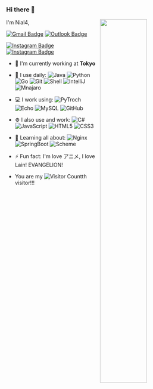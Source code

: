 ### Hi there 👋

<!--
**Nial4/Nial4** is a ✨ _special_ ✨ repository because its `README.md` (this file) appears on your GitHub profile.

Here are some ideas to get you started:

- 🔭 I’m currently working on ...
- 🌱 I’m currently learning ...
- 👯 I’m looking to collaborate on ...
- 🤔 I’m looking for help with ...
- 💬 Ask me about ...
- 📫 How to reach me: ...
- 😄 Pronouns: ...
- ⚡ Fun fact: ...
-->

[<img align="right" width="50%" src="https://github-readme-stats-ouuan.vercel.app/api?username=nial4&theme=dark&show_icons=true">](https://nial4.com)
I'm Nial4, 


[![Gmail Badge](https://img.shields.io/badge/School-hiroshima--u-green)](mailto:m216964@hiroshima-u.ac.jp)
[![Outlook Badge](https://img.shields.io/badge/Outlook-linear.hiya-blue)](mailto:linear.hiya@outlook.com)

[![Instagram Badge](https://img.shields.io/badge/-weibo-red?&logo=sinaweibo&logoColor=white&link=https://instagram.com/bvayt44fehba0ff/)](https://instagram.com/bvayt44fehba0ff)
[![Instagram Badge](https://img.shields.io/badge/-instagram-purple?&logo=instagram&logoColor=white&link=https://instagram.com/bvayt44fehba0ff/)](https://instagram.com/bvayt44fehba0ff)

- 🏢 I'm currently working at **Tokyo**
- 🚀 I use daily:
  ![Java](https://img.shields.io/badge/-Java-3f4441?style=plastic&logo=java)
  ![Python](https://img.shields.io/badge/-Python-3776AB?style=plastic&logo=Python)
  ![Go](https://img.shields.io/badge/-Go-00ADD8?style=plastic&logo=go)
  ![Git](https://img.shields.io/badge/-Git-black?style=plastic&logo=git)
  ![Shell](https://img.shields.io/badge/-Shell-blasck?style=plastic&logo=Shell)
  ![IntelliJ](https://img.shields.io/badge/-IntelliJ%20IDEA-007ACC?style=plastic&logo=IntelliJ-IDEA)
  ![Mnajaro](https://img.shields.io/badge/-Mnajaro-35BF5C?style=plastic&logo=Manjaro)
- 💻 I work using:
  ![PyTroch](https://img.shields.io/badge/-PyTorch-EE4C2C?style=plastic&logo=pytorch)
  ![Echo](https://img.shields.io/badge/-Echo-6DB33F?style=plastic&logo=Echo)
  ![MySQL](https://img.shields.io/badge/-MySQL-4479A1?style=plastic&logo=mysql)
  ![GitHub](https://img.shields.io/badge/-GitHub-181717?style=plastic&logo=github)
- ⚙️ I also use and work: 
  ![C#](https://img.shields.io/badge/-Csharp-239120?style=plastic&logo=csharp)
  ![JavaScript](https://img.shields.io/badge/-JavaScript-black?style=plastic&logo=javascript)
  ![HTML5](https://img.shields.io/badge/-HTML5-E34F26?style=plastic&logo=html5&logoColor=white)
  ![CSS3](https://img.shields.io/badge/-CSS3-1572B6?style=plastic&logo=css3)
  
- 🌱 Learning all about:
  ![Nginx](https://img.shields.io/badge/-Nginx-009639?style=plastic&logo=Nginx) 
  ![SpringBoot](https://img.shields.io/badge/-SpringBoot-6DB33F?style=plastic&logo=SpringBoot)
  ![Scheme](https://img.shields.io/badge/-Scheme-black?style=plastic&logo=Lisp)
- ⚡️ Fun fact: I'm love アニメ, I love Lain! EVANGELION!

- You are my ![Visitor Count](https://profile-counter.glitch.me/Nial4/count.svg)th visitor!!!


